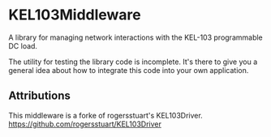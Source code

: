 # KEL103Middleware
A library for managing network interactions with the KEL-103 programmable DC load.

The utility for testing the library code is incomplete. It's there to give you a general idea about how to integrate this code into your own application.

## Attributions
This middleware is a forke of rogersstuart's KEL103Driver. https://github.com/rogersstuart/KEL103Driver

